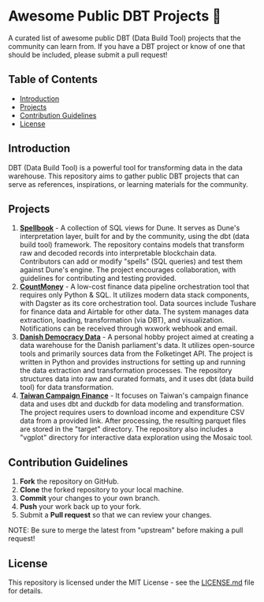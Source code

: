 # Awesome Public DBT Projects 🌟

A curated list of awesome public DBT (Data Build Tool) projects that the community can learn from. If you have a DBT project or know of one that should be included, please submit a pull request!

## Table of Contents

- [Introduction](#introduction)
- [Projects](#projects)
- [Contribution Guidelines](#contribution-guidelines)
- [License](#license)

## Introduction

DBT (Data Build Tool) is a powerful tool for transforming data in the data warehouse. This repository aims to gather public DBT projects that can serve as references, inspirations, or learning materials for the community.

## Projects

1. **[Spellbook](https://github.com/duneanalytics/spellbook)** - A collection of SQL views for Dune. It serves as Dune's interpretation layer, built for and by the community, using the dbt (data build tool) framework. The repository contains models that transform raw and decoded records into interpretable blockchain data. Contributors can add or modify "spells" (SQL queries) and test them against Dune's engine. The project encourages collaboration, with guidelines for contributing and testing provided.
2. **[CountMoney](https://github.com/flyanakin/CountMoney)** - A low-cost finance data pipeline orchestration tool that requires only Python & SQL. It utilizes modern data stack components, with Dagster as its core orchestration tool. Data sources include Tushare for finance data and Airtable for other data. The system manages data extraction, loading, transformation (via DBT), and visualization. Notifications can be received through wxwork webhook and email.
3. **[Danish Democracy Data](https://github.com/bgarcevic/danish-democracy-data)** - A personal hobby project aimed at creating a data warehouse for the Danish parliament's data. It utilizes open-source tools and primarily sources data from the Folketinget API. The project is written in Python and provides instructions for setting up and running the data extraction and transformation processes. The repository structures data into raw and curated formats, and it uses dbt (data build tool) for data transformation.
4. **[Taiwan Campaign Finance](https://github.com/g0v/tw_campaign_finance)** - It focuses on Taiwan's campaign finance data and uses dbt and duckdb for data modeling and transformation. The project requires users to download income and expenditure CSV data from a provided link. After processing, the resulting parquet files are stored in the "target" directory. The repository also includes a "vgplot" directory for interactive data exploration using the Mosaic tool.


## Contribution Guidelines

1. **Fork** the repository on GitHub.
2. **Clone** the forked repository to your local machine.
3. **Commit** your changes to your own branch.
4. **Push** your work back up to your fork.
5. Submit a **Pull request** so that we can review your changes.

NOTE: Be sure to merge the latest from "upstream" before making a pull request!

## License

This repository is licensed under the MIT License - see the [LICENSE.md](LICENSE.md) file for details.
